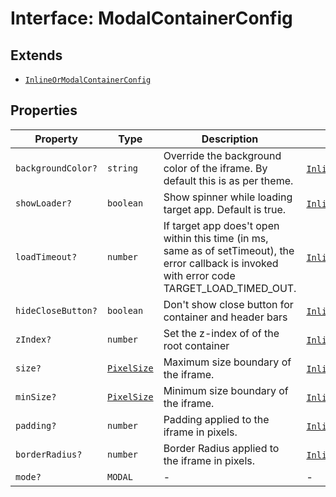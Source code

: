 # Interface: ModalContainerConfig

## Extends

- [`InlineOrModalContainerConfig`](inline-or-modal-container-config.md)

## Properties

| Property | Type | Description | Inherited from |
| ------ | ------ | ------ | ------ |
| `backgroundColor?` | `string` | Override the background color of the iframe. By default this is as per theme. | [`InlineOrModalContainerConfig`](inline-or-modal-container-config.md).`backgroundColor` |
| `showLoader?` | `boolean` | Show spinner while loading target app. Default is true. | [`InlineOrModalContainerConfig`](inline-or-modal-container-config.md).`showLoader` |
| `loadTimeout?` | `number` | If target app does't open within this time (in ms, same as of setTimeout), the error callback is invoked with error code TARGET_LOAD_TIMED_OUT. | [`InlineOrModalContainerConfig`](inline-or-modal-container-config.md).`loadTimeout` |
| `hideCloseButton?` | `boolean` | Don't show close button for container and header bars | [`InlineOrModalContainerConfig`](inline-or-modal-container-config.md).`hideCloseButton` |
| `zIndex?` | `number` | Set the z-index of of the root container | [`InlineOrModalContainerConfig`](inline-or-modal-container-config.md).`zIndex` |
| `size?` | [`PixelSize`](../../Asset.types/interfaces/pixel-size.md) | Maximum size boundary of the iframe. | [`InlineOrModalContainerConfig`](inline-or-modal-container-config.md).`size` |
| `minSize?` | [`PixelSize`](../../Asset.types/interfaces/pixel-size.md) | Minimum size boundary of the iframe. | [`InlineOrModalContainerConfig`](inline-or-modal-container-config.md).`minSize` |
| `padding?` | `number` | Padding applied to the iframe in pixels. | [`InlineOrModalContainerConfig`](inline-or-modal-container-config.md).`padding` |
| `borderRadius?` | `number` | Border Radius applied to the iframe in pixels. | [`InlineOrModalContainerConfig`](inline-or-modal-container-config.md).`borderRadius` |
| `mode?` | `MODAL` | - | - |
